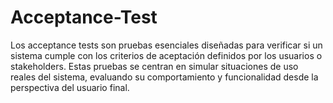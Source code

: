 # Acceptance-Test
Los acceptance tests son pruebas esenciales diseñadas para verificar si un sistema cumple con los criterios de aceptación definidos por los usuarios o stakeholders. Estas pruebas se centran en simular situaciones de uso reales del sistema, evaluando su comportamiento y funcionalidad desde la perspectiva del usuario final.
